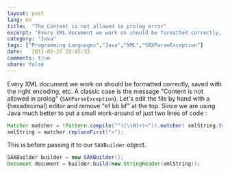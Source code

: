 ```yaml
---
layout: post
lang: en
title:  "The Content is not allowed in prolog error"
excerpt: "Every XML document we work on should be formatted correctly, saved with the right encoding, etc"
category: "Java"
tags: ["Programming Languages","Java","XML","SAXParseException"]
date:   2011-02-27 22:45:33
comments: true
share: false
---
```

Every XML document we work on should be formatted correctly, saved with the right encoding, etc.
A classic case is the message "Content is not allowed in prolog" (`SAXParseException`).
Let's edit the file by hand with a (hexadecimal) editor and remove "ef bb bf" at the top.
Since we are using Java much better to put a small work-around of just two lines of code :

```java
Matcher matcher = (Pattern.compile("^([\\W]+)<")).matcher( xmlString.trim() );
xmlString = matcher.replaceFirst("<");
```

This is before passing it to our `SAXBuilder` object.

```java
SAXBuilder builder = new SAXBuilder();
Document document = builder.build(new StringReader(xmlString));
```